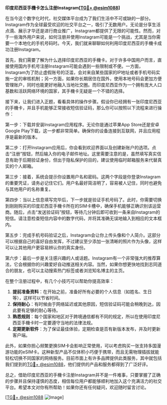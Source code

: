 **印度尼西亚手機卡怎么注册Instagram[[TG💪+ @esim1088](https://t.me/s/esim1088)]**

在当今这个数字化时代，社交媒体平台成为了我们生活中不可或缺的一部分。Instagram作为全球最受欢迎的社交平台之一，吸引了无数用户。无论是分享生活点滴、展示才华还是进行商业推广，Instagram都提供了无限的可能性。然而，对于一些海外用户来说，如何注册并使用Instagram可能是一个挑战，尤其是当你需要一个本地化的手机号码时。今天，我们就来聊聊如何利用印度尼西亚的手機卡成功注册Instagram。

首先，我们需要了解为什么选择印度尼西亚的手機卡。对于许多中国用户而言，直接使用国内手机号注册Instagram可能会遇到一些限制或不便。一方面，Instagram为了防止虚假账号的泛滥，会对来自某些国家的IP地址或者手机号码实施一定的审核机制；另一方面，如果你长期居住在国外，使用本地号码会更加方便管理账户，同时也能更好地融入当地社交圈。而印度尼西亚作为一个拥有庞大人口基数和活跃网络环境的国家，其手機卡无疑是一个不错的选择。

接下来，让我们进入正题，看看具体的操作步骤。假设你已经拥有一张印度尼西亚的手機卡，并且手机能够正常接收短信验证码，那么你可以按照以下流程来进行操作：

第一步：下载并安装Instagram应用程序。无论你是通过苹果App Store还是安卓Google Play下载，这一步都非常简单。确保你的设备连接到互联网，并且应用程序是最新的版本。

第二步：打开Instagram应用后，你会看到欢迎界面以及创建新账户的选项。点击“注册”按钮，然后输入你的电子邮件地址。这里需要注意的是，虽然填写真实信息有助于后期验证身份，但出于隐私保护的目的，建议使用临时邮箱服务来代替真实的个人邮箱。

第三步：接着，系统会提示你设置用户名和密码。这两个字段是你登录Instagram的重要凭证，请务必记住它们。用户名最好简洁明了，容易被人记住，同时也避免与其他用户的名称重复。

第四步：当以上信息填写完毕后，下一步就是验证手机号码了。此时，你需要切换到刚刚购买的印度尼西亚手機卡所在的SIM卡槽中，确保手机能够正确识别该运营商。随后，点击“发送验证码”按钮，等待几分钟后即可收到一条来自Instagram的短信。请注意检查短信内容中的数字代码，并将其准确无误地输入到相应的文本框内。

第五步：完成手机号码验证之后，Instagram会让你上传头像和个人简介。这部分可以根据自己的喜好自由发挥，不过建议至少添加一张清晰的照片作为头像，这样可以让其他用户更容易辨认你的真实身份。

第六步：最后一步是关注感兴趣的人或话题。Instagram有一个非常强大的推荐算法，它会根据你的兴趣爱好自动推送相关内容。当然，如果你想更快地找到志同道合的朋友，也可以主动搜索热门标签或者浏览知名博主的主页。

在整个注册过程中，有几个小技巧可以帮助你提高效率：

1. **提前准备资料**：在开始之前，准备好所有必要的个人信息（如姓名、生日等），这样可以节省时间。
2. **保持耐心**：有时候由于网络延迟或其他原因，短信验证码可能会稍晚到达，因此要有足够的耐心等待。
3. **熟悉规则**：每个国家和地区对于跨境通信都有不同的规定，所以在使用印度尼西亚手機卡时一定要遵守当地的法律法规。
4. **定期更新软件**：为了保证最佳体验，定期检查是否有新版本发布，并及时更新客户端。

此外，如果你担心频繁更换SIM卡会影响正常使用，可以考虑购买一张支持多国漫游功能的eSIM卡。这种新型产品不仅体积小巧便于携带，而且无需物理插拔就能轻松切换不同国家的网络服务。目前市面上有许多品牌提供此类服务，其中就包括我们提到的[TG💪+ @esim1088](https://t.me/s/esim1088)，他们提供的产品和服务都得到了广泛好评。

总之，借助印度尼西亚的手機卡注册Instagram并不是一件难事，只要掌握了正确的步骤并且保持谨慎的态度，相信每位用户都能够顺利地加入这个充满活力的社交平台。希望本文对你有所帮助！如果你还有任何疑问，欢迎随时留言讨论。

[[TG💪+ @esim1088](https://t.me/s/esim1088) ![Image](https://i.postimg.cc/4NQfJmqS/Snipaste-2025-05-13-00-14-12.png)]